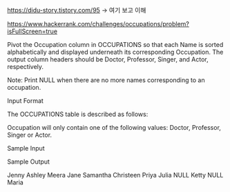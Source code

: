 https://didu-story.tistory.com/95 -> 여기 보고 이해

https://www.hackerrank.com/challenges/occupations/problem?isFullScreen=true

Pivot the Occupation column in OCCUPATIONS so that each Name is sorted alphabetically and displayed underneath its corresponding Occupation. The output column headers should be Doctor, Professor, Singer, and Actor, respectively.

Note: Print NULL when there are no more names corresponding to an occupation.

Input Format

The OCCUPATIONS table is described as follows:



Occupation will only contain one of the following values: Doctor, Professor, Singer or Actor.

Sample Input



Sample Output

Jenny    Ashley     Meera  Jane
Samantha Christeen  Priya  Julia
NULL     Ketty      NULL   Maria
